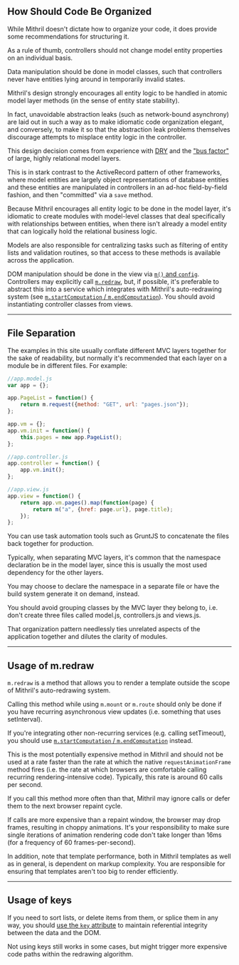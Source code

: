 ## How Should Code Be Organized

While Mithril doesn't dictate how to organize your code, it does provide some recommendations for structuring it.

As a rule of thumb, controllers should not change model entity properties on an individual basis.

Data manipulation should be done in model classes, such that controllers never have entities lying around in temporarily invalid states.

Mithril's design strongly encourages all entity logic to be handled in atomic model layer methods (in the sense of entity state stability).

In fact, unavoidable abstraction leaks (such as network-bound asynchrony) are laid out in such a way as to make idiomatic code organization elegant, and conversely, to make it so that the abstraction leak problems themselves discourage attempts to misplace entity logic in the controller.

This design decision comes from experience with [DRY](https://en.wikipedia.org/wiki/Don%27t_repeat_yourself) and the ["bus factor"](http://en.wikipedia.org/wiki/Bus_factor) of large, highly relational model layers.

This is in stark contrast to the ActiveRecord pattern of other frameworks, where model entities are largely object representations of database entities and these entities are manipulated in controllers in an ad-hoc field-by-field fashion, and then "committed" via a `save` method.

Because Mithril encourages all entity logic to be done in the model layer, it's idiomatic to create modules with model-level classes that deal specifically with relationships between entities, when there isn't already a model entity that can logically hold the relational business logic.

Models are also responsible for centralizing tasks such as filtering of entity lists and validation routines, so that access to these methods is available across the application.

DOM manipulation should be done in the view via [`m()` and `config`](mithril). Controllers may explicitly call [`m.redraw`](mithril.redraw.md), but, if possible, it's preferable to abstract this into a service which integrates with Mithril's auto-redrawing system (see [`m.startComputation` / `m.endComputation`](mithril.computation.md)). You should avoid instantiating controller classes from views.

---

## File Separation

The examples in this site usually conflate different MVC layers together for the sake of readability, but normally it's recommended that each layer on a module be in different files. For example:

```javascript
//app.model.js
var app = {};

app.PageList = function() {
	return m.request({method: "GET", url: "pages.json"});
};

app.vm = {};
app.vm.init = function() {
	this.pages = new app.PageList();
};
```

```javascript
//app.controller.js
app.controller = function() {
	app.vm.init();
};
```

```javascript
//app.view.js
app.view = function() {
	return app.vm.pages().map(function(page) {
		return m("a", {href: page.url}, page.title);
	});
};
```

You can use task automation tools such as GruntJS to concatenate the files back together for production.

Typically, when separating MVC layers, it's common that the namespace declaration be in the model layer, since this is usually the most used dependency for the other layers.

You may choose to declare the namespace in a separate file or have the build system generate it on demand, instead.

You should avoid grouping classes by the MVC layer they belong to, i.e. don't create three files called model.js, controllers.js and views.js.

That organization pattern needlessly ties unrelated aspects of the application together and dilutes the clarity of modules.

---

## Usage of m.redraw

`m.redraw` is a method that allows you to render a template outside the scope of Mithril's auto-redrawing system.

Calling this method while using `m.mount` or `m.route` should only be done if you have recurring asynchronous view updates (i.e. something that uses setInterval).

If you're integrating other non-recurring services (e.g. calling setTimeout), you should use [`m.startComputation` / `m.endComputation`](mithril.computation.md) instead.

This is the most potentially expensive method in Mithril and should not be used at a rate faster than the rate at which the native `requestAnimationFrame` method fires (i.e. the rate at which browsers are comfortable calling recurring rendering-intensive code). Typically, this rate is around 60 calls per second.

If you call this method more often than that, Mithril may ignore calls or defer them to the next browser repaint cycle.

If calls are more expensive than a repaint window, the browser may drop frames, resulting in choppy animations. It's your responsibility to make sure single iterations of animation rendering code don't take longer than 16ms (for a frequency of 60 frames-per-second).

In addition, note that template performance, both in Mithril templates as well as in general, is dependent on markup complexity. You are responsible for ensuring that templates aren't too big to render efficiently.

---

## Usage of keys

If you need to sort lists, or delete items from them, or splice them in any way, you should [use the `key` attribute](mithril.md#dealing-with-sorting-and-deleting-in-lists) to maintain referential integrity between the data and the DOM.

Not using keys still works in some cases, but might trigger more expensive code paths within the redrawing algorithm.

